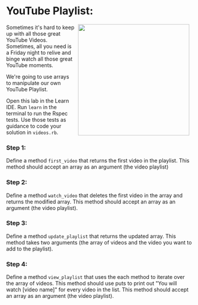 # YouTube Playlist:

<img src="https://s3.amazonaws.com/upperline/curriculum-assets/youtube-top100.png" align="right" hspace="10" width="300">

Sometimes it's hard to keep up with all those great YouTube Videos. Sometimes, all you need is a Friday night to relive and binge watch all those great YouTube moments.

We're going to use arrays to manipulate our own YouTube Playlist.

Open this lab in the Learn IDE. Run `learn` in the terminal to run the Rspec tests. Use those tests as guidance to code your solution in `videos.rb`.

### Step 1: 

Define a method `first_video` that returns the first video in the playlist. This method should accept an array as an argument (the video playlist)

### Step 2: 

Define a method `watch_video` that deletes the first video in the array and returns the modified array. This method should accept an array as an argument (the video playlist).

### Step 3: 

Define a method `update_playlist` that returns the updated array. This method takes two arguments (the array of videos and the video you want to add to the playlist).

### Step 4:

Define a method `view_playlist` that uses the each method to iterate over the array of videos. This method should use puts to print out "You will watch [video name]" for every video in the list. This method should accept an array as an argument (the video playlist).


